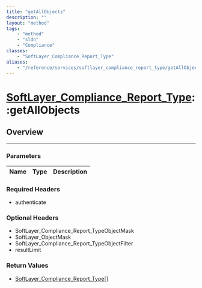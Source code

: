 ```yaml
---
title: "getAllObjects"
description: ""
layout: "method"
tags:
    - "method"
    - "sldn"
    - "Compliance"
classes:
    - "SoftLayer_Compliance_Report_Type"
aliases:
    - "/reference/services/softlayer_compliance_report_type/getAllObjects"
---
```

# [SoftLayer_Compliance_Report_Type](/reference/services/SoftLayer_Compliance_Report_Type)::getAllObjects




## Overview 


-----

### Parameters 
|Name | Type | Description |
| --- | --- | --- |


### Required Headers
* authenticate


### Optional Headers
* SoftLayer_Compliance_Report_TypeObjectMask
* SoftLayer_ObjectMask
* SoftLayer_Compliance_Report_TypeObjectFilter
* resultLimit

### Return Values
* <a href='/reference/datatypes/SoftLayer_Compliance_Report_Type'>SoftLayer_Compliance_Report_Type[] </a>





